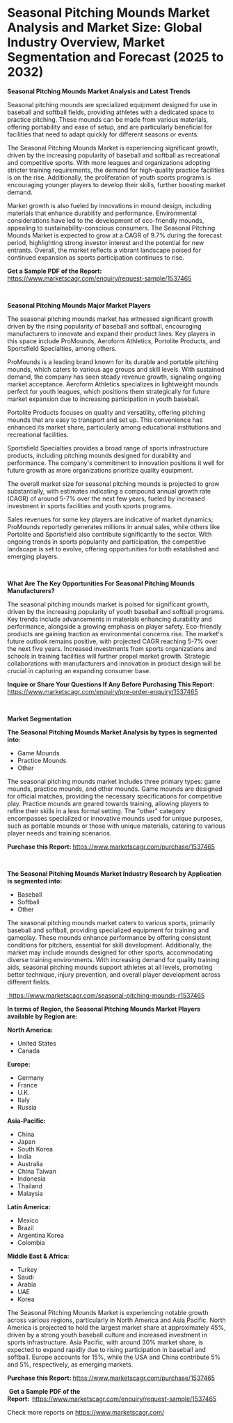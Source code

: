 <p><h1>Seasonal Pitching Mounds Market Analysis and Market Size: Global Industry Overview, Market Segmentation and Forecast (2025 to 2032)</h1></p><p><strong>Seasonal Pitching Mounds Market Analysis and Latest Trends</strong></p>
<p><p>Seasonal pitching mounds are specialized equipment designed for use in baseball and softball fields, providing athletes with a dedicated space to practice pitching. These mounds can be made from various materials, offering portability and ease of setup, and are particularly beneficial for facilities that need to adapt quickly for different seasons or events.</p><p>The Seasonal Pitching Mounds Market is experiencing significant growth, driven by the increasing popularity of baseball and softball as recreational and competitive sports. With more leagues and organizations adopting stricter training requirements, the demand for high-quality practice facilities is on the rise. Additionally, the proliferation of youth sports programs is encouraging younger players to develop their skills, further boosting market demand.</p><p>Market growth is also fueled by innovations in mound design, including materials that enhance durability and performance. Environmental considerations have led to the development of eco-friendly mounds, appealing to sustainability-conscious consumers. The Seasonal Pitching Mounds Market is expected to grow at a CAGR of 9.7% during the forecast period, highlighting strong investor interest and the potential for new entrants. Overall, the market reflects a vibrant landscape poised for continued expansion as sports participation continues to rise.</p></p>
<p><strong>Get a Sample PDF of the Report:&nbsp;</strong> <a href="https://www.marketscagr.com/enquiry/request-sample/1537465?utm_campaign=3115&utm_medium=2&utm_source=Github&utm_content=ia&utm_term=10042025&utm_id=seasonal-pitching-mounds">https://www.marketscagr.com/enquiry/request-sample/1537465</a></p>
<p>&nbsp;</p>
<p><strong>Seasonal Pitching Mounds Major Market Players</strong></p>
<p><p>The seasonal pitching mounds market has witnessed significant growth driven by the rising popularity of baseball and softball, encouraging manufacturers to innovate and expand their product lines. Key players in this space include ProMounds, Aeroform Athletics, Portolite Products, and Sportsfield Specialties, among others.</p><p>ProMounds is a leading brand known for its durable and portable pitching mounds, which caters to various age groups and skill levels. With sustained demand, the company has seen steady revenue growth, signaling ongoing market acceptance. Aeroform Athletics specializes in lightweight mounds perfect for youth leagues, which positions them strategically for future market expansion due to increasing participation in youth baseball.</p><p>Portolite Products focuses on quality and versatility, offering pitching mounds that are easy to transport and set up. This convenience has enhanced its market share, particularly among educational institutions and recreational facilities.</p><p>Sportsfield Specialties provides a broad range of sports infrastructure products, including pitching mounds designed for durability and performance. The company's commitment to innovation positions it well for future growth as more organizations prioritize quality equipment.</p><p>The overall market size for seasonal pitching mounds is projected to grow substantially, with estimates indicating a compound annual growth rate (CAGR) of around 5-7% over the next few years, fueled by increased investment in sports facilities and youth sports programs.</p><p>Sales revenues for some key players are indicative of market dynamics; ProMounds reportedly generates millions in annual sales, while others like Portolite and Sportsfield also contribute significantly to the sector. With ongoing trends in sports popularity and participation, the competitive landscape is set to evolve, offering opportunities for both established and emerging players.</p></p>
<p>&nbsp;</p>
<p><strong>What Are The Key Opportunities For Seasonal Pitching Mounds Manufacturers?</strong></p>
<p><p>The seasonal pitching mounds market is poised for significant growth, driven by the increasing popularity of youth baseball and softball programs. Key trends include advancements in materials enhancing durability and performance, alongside a growing emphasis on player safety. Eco-friendly products are gaining traction as environmental concerns rise. The market's future outlook remains positive, with projected CAGR reaching 5-7% over the next five years. Increased investments from sports organizations and schools in training facilities will further propel market growth. Strategic collaborations with manufacturers and innovation in product design will be crucial in capturing an expanding consumer base.</p></p>
<p><strong>Inquire or Share Your Questions If Any Before Purchasing This Report:</strong> <a href="https://www.marketscagr.com/enquiry/pre-order-enquiry/1537465?utm_campaign=3115&utm_medium=2&utm_source=Github&utm_content=ia&utm_term=10042025&utm_id=seasonal-pitching-mounds">https://www.marketscagr.com/enquiry/pre-order-enquiry/1537465</a></p>
<p>&nbsp;</p>
<p><strong>Market Segmentation</strong></p>
<p><strong>The Seasonal Pitching Mounds Market Analysis by types is segmented into:</strong></p>
<p><ul><li>Game Mounds</li><li>Practice Mounds</li><li>Other</li></ul></p>
<p><p>The seasonal pitching mounds market includes three primary types: game mounds, practice mounds, and other mounds. Game mounds are designed for official matches, providing the necessary specifications for competitive play. Practice mounds are geared towards training, allowing players to refine their skills in a less formal setting. The "other" category encompasses specialized or innovative mounds used for unique purposes, such as portable mounds or those with unique materials, catering to various player needs and training scenarios.</p></p>
<p><strong>Purchase this Report:&nbsp;</strong><a href="https://www.marketscagr.com/purchase/1537465?utm_campaign=3115&utm_medium=2&utm_source=Github&utm_content=ia&utm_term=10042025&utm_id=seasonal-pitching-mounds">https://www.marketscagr.com/purchase/1537465</a></p>
<p>&nbsp;</p>
<p><strong>The Seasonal Pitching Mounds Market Industry Research by Application is segmented into:</strong></p>
<p><ul><li>Baseball</li><li>Softball</li><li>Other</li></ul></p>
<p><p>The seasonal pitching mounds market caters to various sports, primarily baseball and softball, providing specialized equipment for training and gameplay. These mounds enhance performance by offering consistent conditions for pitchers, essential for skill development. Additionally, the market may include mounds designed for other sports, accommodating diverse training environments. With increasing demand for quality training aids, seasonal pitching mounds support athletes at all levels, promoting better technique, injury prevention, and overall player development across different fields.</p></p>
<p><a href="https://www.marketscagr.com/seasonal-pitching-mounds-r1537465?utm_campaign=3115&utm_medium=2&utm_source=Github&utm_content=ia&utm_term=10042025&utm_id=seasonal-pitching-mounds">&nbsp;https://www.marketscagr.com/seasonal-pitching-mounds-r1537465</a></p>
<p><strong>In terms of Region, the Seasonal Pitching Mounds Market Players available by Region are:</strong></p>
<p>
    <p> <strong> North America: </strong>
        <ul>
            <li>United States</li>
            <li>Canada</li>
        </ul>
        </p> 
    <p> <strong> Europe: </strong>
        <ul>
            <li>Germany</li>
            <li>France</li>
            <li>U.K.</li>
            <li>Italy</li>
            <li>Russia</li>
        </ul>
        </p> 
    <p> <strong> Asia-Pacific: </strong>
        <ul>
            <li>China</li>
            <li>Japan</li>
            <li>South Korea</li>
            <li>India</li>
            <li>Australia</li>
            <li>China Taiwan</li>
            <li>Indonesia</li>
            <li>Thailand</li>
            <li>Malaysia</li>
        </ul>
        </p> 
    <p> <strong> Latin America: </strong>
        <ul>
            <li>Mexico</li>
            <li>Brazil</li>
            <li>Argentina Korea</li>
            <li>Colombia</li>
        </ul>
        </p> 
    <p> <strong> Middle East & Africa: </strong>
        <ul>
            <li>Turkey</li>
            <li>Saudi</li>
            <li>Arabia</li>
            <li>UAE</li>
            <li>Korea</li>
        </ul>
    </p>
    </p>
<p><p>The Seasonal Pitching Mounds Market is experiencing notable growth across various regions, particularly in North America and Asia Pacific. North America is projected to hold the largest market share at approximately 45%, driven by a strong youth baseball culture and increased investment in sports infrastructure. Asia Pacific, with around 30% market share, is expected to expand rapidly due to rising participation in baseball and softball. Europe accounts for 15%, while the USA and China contribute 5% and 5%, respectively, as emerging markets.</p></p>
<p><strong>Purchase this Report: </strong><a href="https://www.marketscagr.com/purchase/1537465?utm_campaign=3115&utm_medium=2&utm_source=Github&utm_content=ia&utm_term=10042025&utm_id=seasonal-pitching-mounds">https://www.marketscagr.com/purchase/1537465</a></p>
<p>&nbsp;<strong>Get a Sample PDF of the Report:&nbsp;&nbsp;</strong><a href="https://www.marketscagr.com/enquiry/request-sample/1537465?utm_campaign=3115&utm_medium=2&utm_source=Github&utm_content=ia&utm_term=10042025&utm_id=seasonal-pitching-mounds">https://www.marketscagr.com/enquiry/request-sample/1537465</a></p>
<p><strong></strong></p>
<p>Check more reports on <a href="https://www.marketscagr.com/?utm_campaign=3115&utm_medium=2&utm_source=Github&utm_content=ia&utm_term=10042025&utm_id=seasonal-pitching-mounds">https://www.marketscagr.com/</a></p>